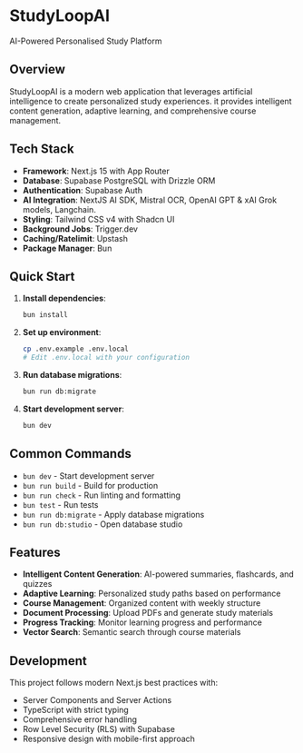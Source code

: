 # StudyLoopAI

AI-Powered Personalised Study Platform

## Overview

StudyLoopAI is a modern web application that leverages artificial intelligence to create personalized study experiences. it provides intelligent content generation, adaptive learning, and comprehensive course management.

## Tech Stack

- **Framework**: Next.js 15 with App Router
- **Database**: Supabase PostgreSQL with Drizzle ORM
- **Authentication**: Supabase Auth
- **AI Integration**: NextJS AI SDK, Mistral OCR, OpenAI GPT & xAI Grok models, Langchain.
- **Styling**: Tailwind CSS v4 with Shadcn UI
- **Background Jobs**: Trigger.dev
- **Caching/Ratelimit**: Upstash
- **Package Manager**: Bun

## Quick Start

1. **Install dependencies**:
   ```bash
   bun install
   ```

2. **Set up environment**:
   ```bash
   cp .env.example .env.local
   # Edit .env.local with your configuration
   ```

3. **Run database migrations**:
   ```bash
   bun run db:migrate
   ```

4. **Start development server**:
   ```bash
   bun dev
   ```

## Common Commands

- `bun dev` - Start development server
- `bun run build` - Build for production
- `bun run check` - Run linting and formatting
- `bun test` - Run tests
- `bun run db:migrate` - Apply database migrations
- `bun run db:studio` - Open database studio

## Features

- **Intelligent Content Generation**: AI-powered summaries, flashcards, and quizzes
- **Adaptive Learning**: Personalized study paths based on performance
- **Course Management**: Organized content with weekly structure
- **Document Processing**: Upload PDFs and generate study materials
- **Progress Tracking**: Monitor learning progress and performance
- **Vector Search**: Semantic search through course materials

## Development

This project follows modern Next.js best practices with:
- Server Components and Server Actions
- TypeScript with strict typing
- Comprehensive error handling
- Row Level Security (RLS) with Supabase
- Responsive design with mobile-first approach
